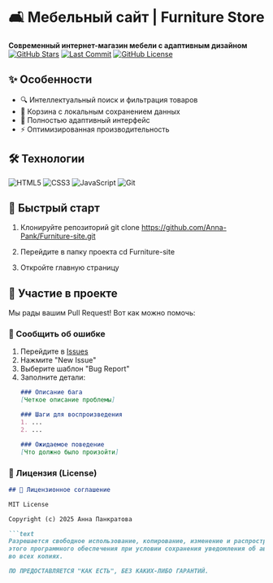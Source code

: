 # 🛋️ Мебельный сайт | Furniture Store 

**Современный интернет-магазин мебели с адаптивным дизайном**  
[![GitHub Stars](https://img.shields.io/github/stars/Anna-Pank/Furniture-site?style=social)](https://github.com/Anna-Pank/Furniture-site/stargazers) 
[![Last Commit](https://img.shields.io/github/last-commit/Anna-Pank/Furniture-site)](https://github.com/Anna-Pank/Furniture-site/commits/main)
[![GitHub License](https://img.shields.io/github/license/Anna-Pank/Furniture-site)](https://github.com/Anna-Pank/Furniture-site/blob/main/LICENSE)

## ✨ Особенности
- 🔍 Интеллектуальный поиск и фильтрация товаров
- 🛒 Корзина с локальным сохранением данных
- 📱 Полностью адаптивный интерфейс
- ⚡ Оптимизированная производительность

## 🛠 Технологии
<p align="left">
  <img src="https://img.shields.io/badge/HTML5-E34F26?style=for-the-badge&logo=html5&logoColor=white" alt="HTML5">
  <img src="https://img.shields.io/badge/CSS3-1572B6?style=for-the-badge&logo=css3&logoColor=white" alt="CSS3">
  <img src="https://img.shields.io/badge/JavaScript-F7DF1E?style=for-the-badge&logo=javascript&logoColor=black" alt="JavaScript">
  <img src="https://img.shields.io/badge/Git-F05032?style=for-the-badge&logo=git&logoColor=white" alt="Git">
</p>

## 🚀 Быстрый старт

1. Клонируйте репозиторий
git clone https://github.com/Anna-Pank/Furniture-site.git

2. Перейдите в папку проекта
cd Furniture-site

3. Откройте главную страницу

## 🤝 Участие в проекте

Мы рады вашим Pull Request! Вот как можно помочь:

### 🐞 Сообщить об ошибке
1. Перейдите в [Issues](https://github.com/Anna-Pank/Furniture-site/issues)
2. Нажмите "New Issue"
3. Выберите шаблон "Bug Report"
4. Заполните детали:
   ```markdown
   ### Описание бага
   [Четкое описание проблемы]
   
   ### Шаги для воспроизведения
   1. ...
   2. ...
   
   ### Ожидаемое поведение
   [Что должно было произойти]
### 📜 Лицензия (License)
```markdown
## 📜 Лицензионное соглашение

MIT License

Copyright (c) 2025 Анна Панкратова

```text
Разрешается свободное использование, копирование, изменение и распространение
этого программного обеспечения при условии сохранения уведомления об авторских правах
во всех копиях.

ПО ПРЕДОСТАВЛЯЕТСЯ "КАК ЕСТЬ", БЕЗ КАКИХ-ЛИБО ГАРАНТИЙ.
